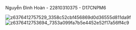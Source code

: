 Nguyễn Đình Hoàn  -  22810310375  - D17CNPM6



![z6376412757529_3358c52cbf456869d0d36555d811da9f](https://github.com/user-attachments/assets/9b71f589-0c6a-4e2e-8776-b9088c7e6eeb)
![z6376412753694_7353a099fa7b5e4452e52f17a56ff4c9](https://github.com/user-attachments/assets/ee35f8c6-d1b0-423f-b868-0740a8062f79)
